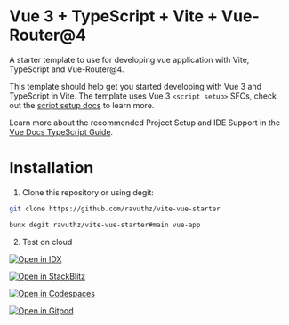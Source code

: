 # Vue 3 + TypeScript + Vite + Vue-Router@4

A starter template to use for developing vue application with Vite, TypeScript and Vue-Router@4.

This template should help get you started developing with Vue 3 and TypeScript in Vite. The template uses Vue 3 `<script setup>` SFCs, check out the [script setup docs](https://v3.vuejs.org/api/sfc-script-setup.html#sfc-script-setup) to learn more.

Learn more about the recommended Project Setup and IDE Support in the [Vue Docs TypeScript Guide](https://vuejs.org/guide/typescript/overview.html#project-setup).

# Installation

1. Clone this repository or using degit:

```bash
git clone https://github.com/ravuthz/vite-vue-starter
```

```bash
bunx degit ravuthz/vite-vue-starter#main vue-app
```

2. Test on cloud

<!-- <a href="https://idx.google.com/import?url=https://github.com/ravuthz/vite-vue-starter">
  <picture>
    <source
      media="(prefers-color-scheme: dark)"
      srcset="https://cdn.idx.dev/btn/open_dark_32.svg">
    <source
      media="(prefers-color-scheme: light)"
      srcset="https://cdn.idx.dev/btn/open_light_32.svg">
    <img
      height="32"
      alt="Open in IDX"
      src="https://cdn.idx.dev/btn/open_purple_32.svg">
  </picture>
</a> -->

[![Open in IDX](https://cdn.idx.dev/btn/open_dark_32.svg)](https://idx.google.com/import?url=https://github.com/ravuthz/vite-vue-starter)

[![Open in StackBlitz](https://developer.stackblitz.com/img/open_in_stackblitz.svg)](https://stackblitz.com/github/ravuthz/vite-vue-starter)

[![Open in Codespaces](https://github.com/codespaces/badge.svg)](https://codespaces.new/ravuthz/vite-vue-starter)

[![Open in Gitpod](https://gitpod.io/button/open-in-gitpod.svg)](https://gitpod.io/#https://github.com/ravuthz/vite-vue-starter)



